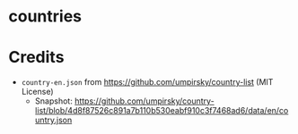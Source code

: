 # countries

# Credits

- `country-en.json` from https://github.com/umpirsky/country-list (MIT License)
  - Snapshot: https://github.com/umpirsky/country-list/blob/4d8f87526c891a7b110b530eabf910c3f7468ad6/data/en/country.json
